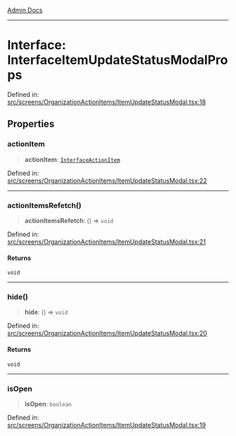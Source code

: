 [Admin Docs](/)

***

# Interface: InterfaceItemUpdateStatusModalProps

Defined in: [src/screens/OrganizationActionItems/ItemUpdateStatusModal.tsx:18](https://github.com/PalisadoesFoundation/talawa-admin/blob/main/src/screens/OrganizationActionItems/ItemUpdateStatusModal.tsx#L18)

## Properties

### actionItem

> **actionItem**: [`InterfaceActionItem`](../../../../utils/interfaces/interfaces/InterfaceActionItem.md)

Defined in: [src/screens/OrganizationActionItems/ItemUpdateStatusModal.tsx:22](https://github.com/PalisadoesFoundation/talawa-admin/blob/main/src/screens/OrganizationActionItems/ItemUpdateStatusModal.tsx#L22)

***

### actionItemsRefetch()

> **actionItemsRefetch**: () => `void`

Defined in: [src/screens/OrganizationActionItems/ItemUpdateStatusModal.tsx:21](https://github.com/PalisadoesFoundation/talawa-admin/blob/main/src/screens/OrganizationActionItems/ItemUpdateStatusModal.tsx#L21)

#### Returns

`void`

***

### hide()

> **hide**: () => `void`

Defined in: [src/screens/OrganizationActionItems/ItemUpdateStatusModal.tsx:20](https://github.com/PalisadoesFoundation/talawa-admin/blob/main/src/screens/OrganizationActionItems/ItemUpdateStatusModal.tsx#L20)

#### Returns

`void`

***

### isOpen

> **isOpen**: `boolean`

Defined in: [src/screens/OrganizationActionItems/ItemUpdateStatusModal.tsx:19](https://github.com/PalisadoesFoundation/talawa-admin/blob/main/src/screens/OrganizationActionItems/ItemUpdateStatusModal.tsx#L19)
